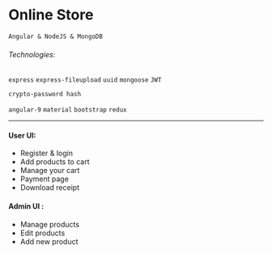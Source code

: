 # Online Store
`Angular & NodeJS & MongoDB`

###### Technologies:
`express` `express-fileupload` `uuid` `mongoose` `JWT` 

`crypto-password hash`

`angular-9` `material` `bootstrap` `redux`

------------

#### User UI:

- Register & login 
- Add products to cart
- Manage your cart
- Payment page
- Download receipt

#### Admin UI :
- Manage products
- Edit products
- Add new product
